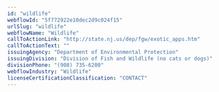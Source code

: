 ```yaml
---
id: "wildlife"
webflowId: "5f772922e10dec2d9c024f15"
urlSlug: "wildlife"
webflowName: "Wildlife"
callToActionLink: "http://state.nj.us/dep/fgw/exotic_apps.htm"
callToActionText: ""
issuingAgency: "Department of Environmental Protection"
issuingDivision: "Division of Fish and Wildlife (no cats or dogs)"
divisionPhone: "(908) 735-6200"
webflowIndustry: "Wildlife"
licenseCertificationClassification: "CONTACT"
---
```

